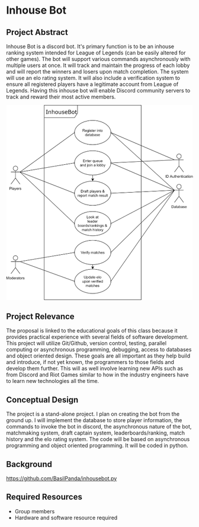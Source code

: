 # Inhouse Bot

## Project Abstract

Inhouse Bot is a discord bot. It's primary function is to be an inhouse ranking system intended for League of Legends (can be easily altered for other games). The bot will support various commands asynchronously with multiple users at once. It will track and maintain the progress of each lobby and will report the winners and losers upon match completion. The system will use an elo rating system. It will also include a verification system to ensure all registered players have a legitimate account from League of Legends. Having this inhouse bot will enable Discord community servers to track and reward their most active members.

![Use Case Image](EwingEng_InhouseBot.png)

## Project Relevance

The proposal is linked to the educational goals of this class because it provides practical experience with several fields of software development. This project will utilize Git/Github, version control, testing, parallel computing or asynchronous programming, debugging, access to databases and object oriented design. These goals are all important as they help build and introduce, if not yet known, the programmers to those fields and develop them further. This will as well involve learning new APIs such as from Discord and Riot Games similar to how in the industry engineers have to learn new technologies all the time.

## Conceptual Design

The project is a stand-alone project. I plan on creating the bot from the ground up. I will implement the database to store player information, the commands to invoke the bot in discord, the asynchronous nature of the bot, matchmaking system, draft captain system, leaderboards/ranking, match history and the elo rating system. The code will be based on asynchronous programming and object oriented programming. It will be coded in python.

## Background

https://github.com/BasilPanda/inhousebot.py

## Required Resources
- Group members
- Hardware and software resource required
